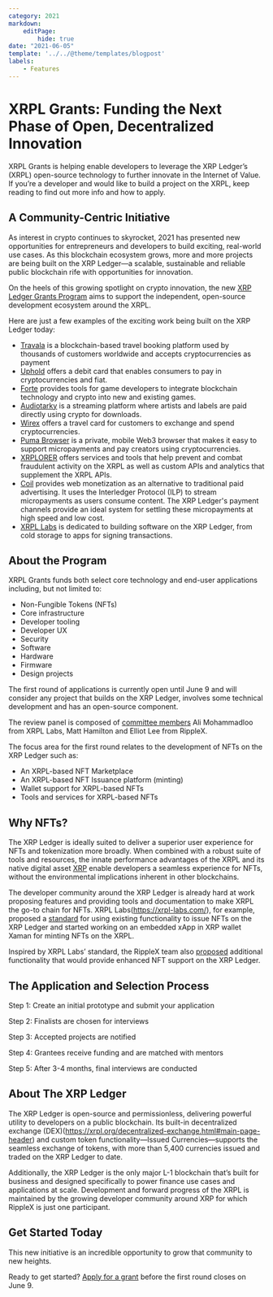 ```yaml
---
category: 2021
markdown:
    editPage:
        hide: true
date: "2021-06-05"
template: '../../@theme/templates/blogpost'
labels:
    - Features
---
```

# XRPL Grants: Funding the Next Phase of Open, Decentralized Innovation

XRPL Grants is helping enable developers to leverage the XRP Ledger’s (XRPL) open-source technology to further innovate in the Internet of Value. If you’re a developer and would like to build a project on the XRPL, keep reading to find out more info and how to apply.

<!-- BREAK -->

## A Community-Centric Initiative

As interest in crypto continues to skyrocket, 2021 has presented new opportunities for entrepreneurs and developers to build exciting, real-world use cases. As this blockchain ecosystem grows, more and more projects are being built on the XRP Ledger—a scalable, sustainable and reliable public blockchain rife with opportunities for innovation.

On the heels of this growing spotlight on crypto innovation, the new [XRP Ledger Grants Program](https://xrplgrants.org/) aims to support the independent, open-source development ecosystem around the XRPL.

Here are just a few examples of the exciting work being built on the XRP Ledger today:


* [Travala](https://www.travala.com/) is a blockchain-based travel booking platform used by thousands of customers worldwide and accepts cryptocurrencies as payment
* [Uphold](https://uphold.com/en/debit-card) offers a debit card that enables consumers to pay in cryptocurrencies and fiat.
* [Forte](https://www.forte.io/) provides tools for game developers to integrate blockchain technology and crypto into new and existing games.
* [Audiotarky](https://www.audiotarky.com/) is a streaming platform where artists and labels are paid directly using crypto for downloads.
* [Wirex](https://wirexapp.com/en/card) offers a travel card for customers to exchange and spend cryptocurrencies.
* [Puma Browser](https://www.pumabrowser.com/) is a private, mobile Web3 browser that makes it easy to support micropayments and pay creators using cryptocurrencies.
* [XRPLORER](https://xrplorer.com/) offers services and tools that help prevent and combat fraudulent activity on the XRPL as well as custom APIs and analytics that supplement the XRPL APIs.
* [Coil](https://coil.com/) provides web monetization as an alternative to traditional paid advertising. It uses the Interledger Protocol (ILP) to stream micropayments as users consume content. The XRP Ledger's payment channels provide an ideal system for settling these micropayments at high speed and low cost.
* [XRPL Labs](https://xrpl-labs.com/) is dedicated to building software on the XRP Ledger, from cold storage to apps for signing transactions.

## About the Program

XRPL Grants funds both select core technology and end-user applications including, but not limited to:


* Non-Fungible Tokens (NFTs)
* Core infrastructure
* Developer tooling
* Developer UX
* Security
* Software
* Hardware
* Firmware
* Design projects

The first round of applications is currently open until June 9 and will consider any project that builds on the XRP Ledger, involves some technical development and has an open-source component.

The review panel is composed of [committee members](https://xrplgrants.org/about) Ali Mohammadloo from XRPL Labs, Matt Hamilton and Elliot Lee from RippleX.

The focus area for the first round relates to the development of NFTs on the XRP Ledger such as:

* An XRPL-based NFT Marketplace
* An XRPL-based NFT Issuance platform (minting)
* Wallet support for XRPL-based NFTs
* Tools and services for XRPL-based NFTs

## Why NFTs?

The XRP Ledger is ideally suited to deliver a superior user experience for NFTs and tokenization more broadly. When combined with a robust suite of tools and resources, the innate performance advantages of the XRPL and its native digital asset [XRP](https://xrpl.org/xrp-overview.html) enable developers a seamless experience for NFTs, without the environmental implications inherent in other blockchains.

The developer community around the XRP Ledger is already hard at work proposing features and providing tools and documentation to make XRPL the go-to chain for NFTs. XRPL Labs(https://xrpl-labs.com/), for example, proposed a [standard](https://github.com/XRPLF/XRPL-Standards/discussions/30) for using existing functionality to issue NFTs on the XRP Ledger and started working on an embedded xApp in XRP wallet Xaman for minting NFTs on the XRPL.

Inspired by XRPL Labs’ standard, the RippleX team also [proposed](https://github.com/XRPLF/XRPL-Standards/discussions/46) additional functionality that would provide enhanced NFT support on the XRP Ledger.

## The Application and Selection Process

Step 1: Create an initial prototype and submit your application

Step 2: Finalists are chosen for interviews

Step 3: Accepted projects are notified

Step 4: Grantees receive funding and are matched with mentors

Step 5: After 3-4 months, final interviews are conducted

## About The XRP Ledger

The XRP Ledger is open-source and permissionless, delivering powerful utility to developers on a public blockchain. Its built-in decentralized exchange (DEX)(https://xrpl.org/decentralized-exchange.html#main-page-header) and custom token functionality—Issued Currencies—supports the seamless exchange of tokens, with more than 5,400 currencies issued and traded on the XRP Ledger to date.

Additionally, the XRP Ledger is the only major L-1 blockchain that’s built for business and designed specifically to power finance use cases and applications at scale. Development and forward progress of the XRPL is maintained by the growing developer community around XRP for which RippleX is just one participant.

## Get Started Today

This new initiative is an incredible opportunity to grow that community to new heights.

Ready to get started? [Apply for a grant](https://xrplgrants.org/) before the first round closes on June 9.
